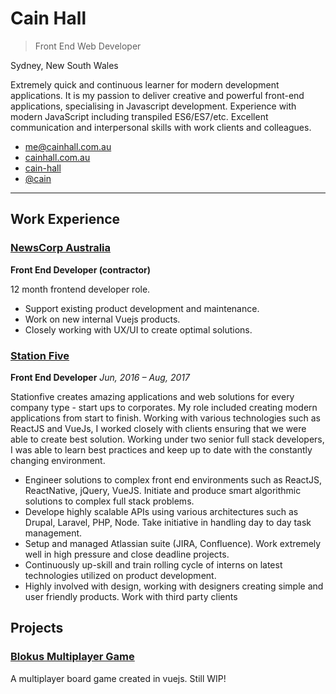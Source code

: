 # Cain Hall

> Front End Web Developer

Sydney, New South Wales

Extremely quick and continuous learner for modern development applications. It is my passion to deliver creative and powerful front-end applications, specialising in Javascript development. Experience with modern JavaScript including transpiled ES6/ES7/etc. Excellent communication and interpersonal skills with work clients and colleagues.

* [me@cainhall.com.au](mailto:me@cainhall.com.au 'email')
* [cainhall.com.au](http://cainhall.com.au 'website')
* [cain-hall](https://linkedin.com/in/cainhall/ 'linkedin')
* [@cain](https://github.com/cain 'github')

---

## Work Experience

### [NewsCorp Australia](https://www.newscorpaustralia.com)

**Front End Developer (contractor)**

12 month frontend developer role.

- Support existing product development and maintenance.
- Work on new internal Vuejs products.
- Closely working with UX/UI to create optimal solutions.

### [Station Five](https://www.stationfive.com/)

**Front End Developer**
_Jun, 2016 – Aug, 2017_

Stationfive creates amazing applications and web solutions for every company type - start ups to corporates. My role included creating modern applications from start to finish. Working with various technologies such as ReactJS and VueJs, I worked closely with clients ensuring that we were able to create best solution. Working under two senior full stack developers, I was able to learn best practices and keep up to date with the constantly changing environment.

* Engineer solutions to complex front end environments such as ReactJS, ReactNative, jQuery, VueJS.
Initiate and produce smart algorithmic solutions to complex full stack problems.
* Develope highly scalable APIs using various architectures such as Drupal, Laravel, PHP, Node.
Take initiative in handling day to day task management.
* Setup and managed Atlassian suite (JIRA, Confluence).
Work extremely well in high pressure and close deadline projects.
* Continuously up-skill and train rolling cycle of interns on latest technologies utilized on product development.
* Highly involved with design, working with designers creating simple and user friendly products.
Work with third party clients

## Projects

### [Blokus Multiplayer Game](https://github.com/cain/vue-blokus)

A multiplayer board game created in vuejs. Still WIP!